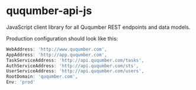 # ququmber-api-js
JavaScript client library for all Ququmber REST endpoints and data models.

Production configuration should look like this:
```javascript
WebAddress: 'http://www.ququmber.com',
AppAddress: 'http://app.ququmber.com',
TaskServiceAddress: 'http://api.ququmber.com/tasks',
AuthServiceAddress: 'http://api.ququmber.com/sts',
UserServiceAddress: 'http://api.ququmber.com/users',
RootDomain: 'ququmber.com',
Env: 'prod'
```
